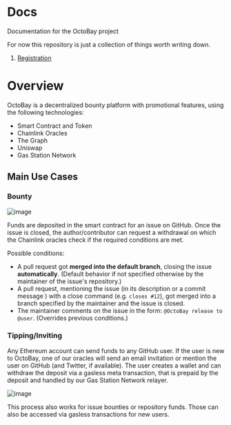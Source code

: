 # Docs

Documentation for the OctoBay project

For now this repository is just a collection of things worth writing down.

1. [Registration](https://octobay.github.io/docs/REGISTRATION.html)

# Overview

OctoBay is a decentralized bounty platform with promotional features, using the following technologies:

- Smart Contract and Token
- Chainlink Oracles
- The Graph
- Uniswap
- Gas Station Network

## Main Use Cases

### Bounty

![image](https://user-images.githubusercontent.com/6792578/107638409-d6739200-6c6f-11eb-9833-ff94dedb57bc.png)

Funds are deposited in the smart contract for an issue on GitHub. Once the issue is closed, the author/contributor can request a withdrawal on which the Chainlink oracles check if the required conditions are met.

Possible conditions:

- A pull request got **merged into the default branch**, closing the issue **automatically**. (Default behavior if not specified otherwise by the maintainer of the issue's repository.)
- A pull request, mentioning the issue (in its description or a commit message ) with a close command (e.g. `closes #12`), got merged into a branch specified by the maintainer and the issue is closed.
- The maintainer comments on the issue in the form: `@OctoBay release to @user`. (Overrides previous conditions.)

### Tipping/Inviting

Any Ethereum account can send funds to any GitHub user. If the user is new to OctoBay, one of our oracles will send an email invitation or mention the user on GitHub (and Twitter, if available). The user creates a wallet and can withdraw the deposit via a gasless meta transaction, that is prepaid by the deposit and handled by our Gas Station Network relayer.

![image](https://user-images.githubusercontent.com/6792578/107783457-903f3100-6d4a-11eb-8ad2-87f680a8424b.png)

This process also works for issue bounties or repository funds. Those can also be accessed via gasless transactions for new users.
